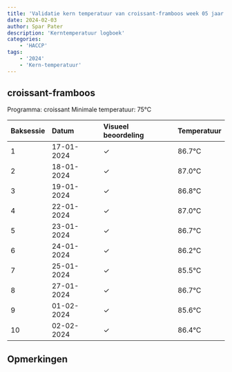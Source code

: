 ```yaml
---
title: 'Validatie kern temperatuur van croissant-framboos week 05 jaar 2024'
date: 2024-02-03
author: Spar Pater
description: 'Kerntemperatuur logboek'
categories:
    - 'HACCP'
tags:
    - '2024'
    - 'Kern-temperatuur'
---
```


## croissant-framboos

Programma: croissant
Minimale temperatuur: 75°C

| Baksessie | Datum | Visueel beoordeling | Temperatuur |
|:---|:---|:---|:---|
| 1 | 17-01-2024 | &check; | 86.7°C |
| 2 | 18-01-2024 | &check; | 87.0°C |
| 3 | 19-01-2024 | &check; | 86.8°C |
| 4 | 22-01-2024 | &check; | 87.0°C |
| 5 | 23-01-2024 | &check; | 86.7°C |
| 6 | 24-01-2024 | &check; | 86.2°C |
| 7 | 25-01-2024 | &check; | 85.5°C |
| 8 | 27-01-2024 | &check; | 86.7°C |
| 9 | 01-02-2024 | &check; | 85.6°C |
| 10 | 02-02-2024 | &check; | 86.4°C |

## Opmerkingen


